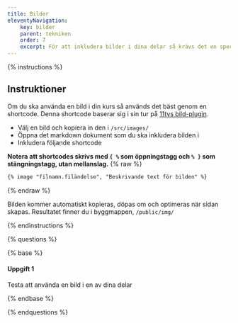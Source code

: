 ```yaml
---
title: Bilder
eleventyNavigation:
    key: bilder
    parent: tekniken
    order: 7
    excerpt: För att inkludera bilder i dina delar så krävs det en speciell shortcode
---
```




{% instructions %}

## Instruktioner

Om du ska använda en bild i din kurs så används det bäst genom en shortcode.
Denna shortcode baserar sig i sin tur på [11tys bild-plugin](https://www.11ty.dev/docs/plugins/image/).

-   Välj en bild och kopiera in den i `/src/images/`
-   Öppna det markdown dokument som du ska inkludera bilden i
-   Inkludera följande shortcode

**Notera att shortcodes skrivs med `{ %` som öppningstagg och `% }` som stängningstagg, utan mellanslag.**
{% raw %}
```markdown
{% image "filnamn.filändelse", "Beskrivande text för bilden" %}
```
{% endraw %}

Bilden kommer automatiskt kopieras, döpas om och optimeras när sidan skapas.
Resultatet finner du i byggmappen, `/public/img/`

{% endinstructions %}


{% questions %}

{% base %}

#### Uppgift 1

Testa att använda en bild i en av dina delar

{% endbase %}

{% endquestions %}
